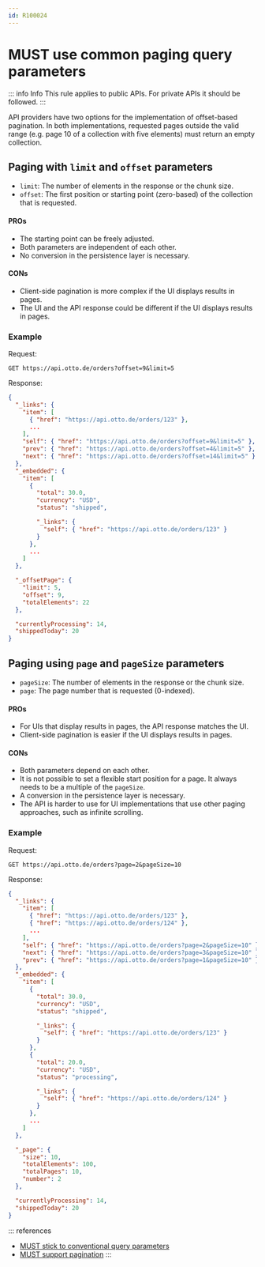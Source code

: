 ```yaml
---
id: R100024
---
```


# MUST use common paging query parameters

::: info Info
This rule applies to public APIs. For private APIs it should be followed.
:::

API providers have two options for the implementation of offset-based pagination.
In both implementations, requested pages outside the valid range (e.g. page 10 of a collection with five elements) must return an empty collection.

## Paging with `limit` and `offset` parameters

- `limit`: The number of elements in the response or the chunk size.
- `offset`: The first position or starting point (zero-based) of the collection that is requested.

#### PROs

- The starting point can be freely adjusted.
- Both parameters are independent of each other.
- No conversion in the persistence layer is necessary.

#### CONs

- Client-side pagination is more complex if the UI displays results in pages.
- The UI and the API response could be different if the UI displays results in pages.

### Example

Request:

```http request
GET https://api.otto.de/orders?offset=9&limit=5
```

Response:

```json
{
  "_links": {
    "item": [
      { "href": "https://api.otto.de/orders/123" },
      ...
    ],
    "self": { "href": "https://api.otto.de/orders?offset=9&limit=5" },
    "prev": { "href": "https://api.otto.de/orders?offset=4&limit=5" },
    "next": { "href": "https://api.otto.de/orders?offset=14&limit=5" }
  },
  "_embedded": {
    "item": [
      {
        "total": 30.0,
        "currency": "USD",
        "status": "shipped",

        "_links": {
          "self": { "href": "https://api.otto.de/orders/123" }
        }
      },
      ...
    ]
  },

  "_offsetPage": {
    "limit": 5,
    "offset": 9,
    "totalElements": 22
  },

  "currentlyProcessing": 14,
  "shippedToday": 20
}
```

## Paging using `page` and `pageSize` parameters

- `pageSize`: The number of elements in the response or the chunk size.
- `page`: The page number that is requested (0-indexed).

#### PROs

- For UIs that display results in pages, the API response matches the UI.
- Client-side pagination is easier if the UI displays results in pages.

#### CONs

- Both parameters depend on each other.
- It is not possible to set a flexible start position for a page. It always needs to be a multiple of the `pageSize`.
- A conversion in the persistence layer is necessary.
- The API is harder to use for UI implementations that use other paging approaches, such as infinite scrolling.

### Example

Request:

```http request
GET https://api.otto.de/orders?page=2&pageSize=10
```

Response:

```json
{
  "_links": {
    "item": [
      { "href": "https://api.otto.de/orders/123" },
      { "href": "https://api.otto.de/orders/124" },
      ...
    ],
    "self": { "href": "https://api.otto.de/orders?page=2&pageSize=10" },
    "next": { "href": "https://api.otto.de/orders?page=3&pageSize=10" },
    "prev": { "href": "https://api.otto.de/orders?page=1&pageSize=10" }
  },
  "_embedded": {
    "item": [
      {
        "total": 30.0,
        "currency": "USD",
        "status": "shipped",

        "_links": {
          "self": { "href": "https://api.otto.de/orders/123" }
        }
      },
      {
        "total": 20.0,
        "currency": "USD",
        "status": "processing",

        "_links": {
          "self": { "href": "https://api.otto.de/orders/124" }
        }
      },
      ...
    ]
  },

  "_page": {
    "size": 10,
    "totalElements": 100,
    "totalPages": 10,
    "number": 2
  },

  "currentlyProcessing": 14,
  "shippedToday": 20
}
```

::: references

- [MUST stick to conventional query parameters](../../naming-conventions/rules/must-stick-to-conventional-query-parameters.md)
- [MUST support pagination](./must-support-pagination-for-collection-resources.md)
  :::

